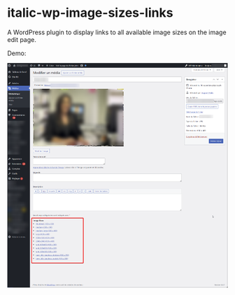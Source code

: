 # italic-wp-image-sizes-links

A WordPress plugin to display links to all available image sizes on the image edit page.

Demo:

![Demo](screenshot.png)
